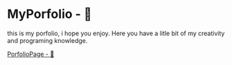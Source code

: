 # MyPorfolio - 📃
this is my porfolio, i hope you enjoy. 
Here you have a litle bit of my creativity and programing knowledge.

[PorfolioPage - 👀](https://porfolio-roan-pi.vercel.app)
